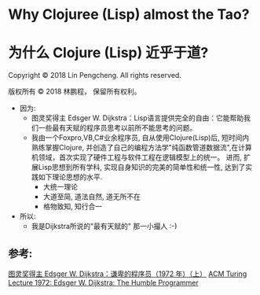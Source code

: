 # Why Clojuree (Lisp) almost the Tao?
# 为什么 Clojure (Lisp) 近乎于道?

Copyright © 2018 Lin Pengcheng. All rights reserved.

版权所有 © 2018 林鹏程， 保留所有权利。

- 因为:
  - 图灵奖得主 Edsger W. Dijkstra：Lisp语言提供完全的自由：它能帮助我们一些最有天赋的程序员思考以前所不能思考的问题。
  - 我由一个Foxpro,VB,C#业余程序员, 自从使用Clojure(Lisp)后, 短时间内熟练掌握Clojure, 
    并创造了自己的编程方法学"纯函数管道数据流",在计算机领域，首次实现了硬件工程与软件工程在逻辑模型上的统一。 
    进而, 扩展Lisp思想到所有学科, 实现自身知识的完美的简单性和统一性, 达到了实践如下理论思想的水平.
    - 大统一理论
    - 大道至简, 道法自然, 道无所不在
    - 格物致知, 知行合一
- 所以:
  - 我是Dijkstra所说的"最有天赋的" 那一小撮人 :-)

## 参考:
[图灵奖得主 Edsger W. Dijkstra：谦卑的程序员（1972 年）（上）](https://www.infoq.cn/article/yAIbLpwd62FXW9JiNAHI)
[ACM Turing Lecture 1972: Edsger W. Dijkstra: The Humble Programmer](http://www.cs.utexas.edu/users/EWD/transcriptions/EWD03xx/EWD340.html)
